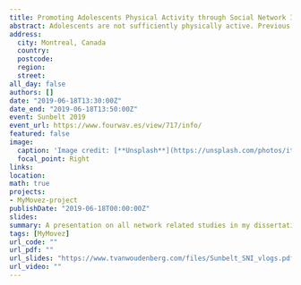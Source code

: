 ```yaml
---
title: Promoting Adolescents Physical Activity through Social Network Interventions
abstract: Adolescents are not sufficiently physically active. Previous attempt to promote physical activity via media interventions have been shown to have little effect. Potentially, interventions can be more effective when utilizing the impact that adolescents have on each other’s physical activity. Social network interventions are an emerging and promising approach to counteract the decline in physical activity, by capitalizing on the influence peers have on youth’s behaviors. In social network interventions, a small group of influential individuals (influence agents) is selected to promote health behaviors within their social network. However, no previous social network intervention study has investigated whether a social network intervention is more effective than a mass media campaign or no intervention. Adolescents (N = 446; Mean age = 11.35 (SD = 1.34); 47.31% male) were randomly allocated by classroom (N = 26) to one of three conditions; social network intervention, mass media intervention or control condition. In the social network intervention, 15% of the participants was selected to be an influence based on peer nominations (on closeness centrality) and were asked to create several vlogs about physical activity. During the intervention period, participants in the social network condition were able to view the vlogs on a research smartphone. In the mass media intervention, participants were exposed to vlogs made by unfamiliar peers (i.e., the vlogs of the social network intervention). All participants received a research smartphone to complete questionnaires and a wrist-worn accelerometer to measure physical activity. Mixed effect models were us to account for the clustering of data per participant, per day, and per classroom. The analyses showed that there was an overall increase in physical activity during the intervention. However, no differences were observed between the social network intervention and the control condition in the short-term, and an unexpected increase in the control condition compared to the social network intervention in the long-term. Also no differences between the social network intervention and mass media intervention were observed. In addition, exploratory analyses suggest that descriptive norms involving physical activity increased in the social network intervention and decreased in the mass media intervention. Also, participants in the social network intervention watched the vlogs more often and for a longer period, than participants in the mass media intervention that. The current study was the first study to test the additional benefit of implementing a social network approach the promote physical activity in adolescents by comparing a social network intervention to a mass media intervention and no intervention. The results do not provide evidence that the social network intervention was more effective in increasing physical activity in adolescents. Compared to other social network interventions, the current study did not train the influence agents how they could promote physical activity in the class, but merely showed them how they could create vlogs. Perhaps, a key factor to the effectiveness of social network interventions is a training of the influence agents.
address:
  city: Montreal, Canada
  country: 
  postcode: 
  region: 
  street:
all_day: false
authors: []
date: "2019-06-18T13:30:00Z"
date_end: "2019-06-18T13:50:00Z"
event: Sunbelt 2019
event_url: https://www.fourwav.es/view/717/info/
featured: false
image:
  caption: 'Image credit: [**Unsplash**](https://unsplash.com/photos/itJFtrxA-co)'
  focal_point: Right
links:
location: 
math: true
projects:
- MyMovez-project
publishDate: "2019-06-18T00:00:00Z"
slides: 
summary: A presentation on all network related studies in my dissertation at the Sunbelt 2019 conference.
tags: [MyMovez]
url_code: ""
url_pdf: ""
url_slides: "https://www.tvanwoudenberg.com/files/Sunbelt_SNI_vlogs.pdf"
url_video: ""
---
```

